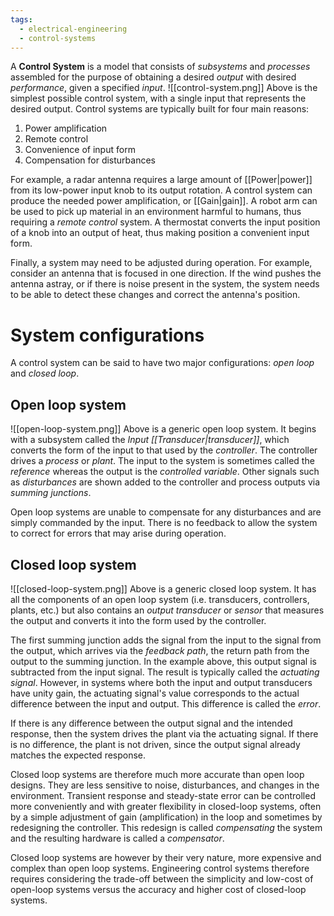 ```yaml
---
tags:
  - electrical-engineering
  - control-systems
---
```

A **Control System** is a model that consists of *subsystems* and *processes* assembled for the purpose of obtaining a desired *output* with desired *performance*, given a specified *input*. 
![[control-system.png]]
Above is the simplest possible control system, with a single input that represents the desired output. Control systems are typically built for four main reasons:
1. Power amplification
2. Remote control
3. Convenience of input form
4. Compensation for disturbances

For example, a radar antenna requires a large amount of [[Power|power]] from its low-power input knob to its output rotation. A control system can produce the needed power amplification, or [[Gain|gain]]. A robot arm can be used to pick up material in an environment harmful to humans, thus requiring a *remote control* system. A thermostat converts the input position of a knob into an output of heat, thus making position a convenient input form. 

Finally, a system may need to be adjusted during operation. For example, consider an antenna that is focused in one direction. If the wind pushes the antenna astray, or if there is noise present in the system, the system needs to be able to detect these changes and correct the antenna's position.
# System configurations
A control system can be said to have two major configurations: *open loop* and *closed loop*.
## Open loop system
![[open-loop-system.png]]
Above is a generic open loop system. It begins with a subsystem called the *Input [[Transducer|transducer]]*, which converts the form of the input to that used by the *controller*. The controller drives a *process* or *plant*. The input to the system is sometimes called the *reference* whereas the output is the *controlled variable*. Other signals such as *disturbances* are shown added to the controller and process outputs via *summing junctions*.

Open loop systems are unable to compensate for any disturbances and are simply commanded by the input. There is no feedback to allow the system to correct for errors that may arise during operation. 
## Closed loop system
![[closed-loop-system.png]]
Above is a generic closed loop system. It has all the components of an open loop system (i.e. transducers, controllers, plants, etc.) but also contains an *output transducer* or *sensor* that measures the output and converts it into the form used by the controller. 

The first summing junction adds the signal from the input to the signal from the output, which arrives via the *feedback path*, the return path from the output to the summing junction. In the example above, this output signal is subtracted from the input signal. The result is typically called the *actuating signal*. However, in systems where both the input and output transducers have unity gain, the actuating signal's value corresponds to the actual difference between the input and output. This difference is called the *error*. 

If there is any difference between the output signal and the intended response, then the system drives the plant via the actuating signal. If there is no difference, the plant is not driven, since the output signal already matches the expected response.

Closed loop systems are therefore much more accurate than open loop designs. They are less sensitive to noise, disturbances, and changes in the environment.  Transient response and steady-state error can be controlled more conveniently and with greater flexibility in closed-loop systems, often by a simple adjustment of gain (amplification) in the loop and sometimes by redesigning the controller. This redesign is called *compensating* the system and the resulting hardware is called a *compensator*. 

Closed loop systems are however by their very nature, more expensive and complex than open loop systems. Engineering control systems therefore requires considering the trade-off between the simplicity and low-cost of open-loop systems versus the accuracy and higher cost of closed-loop systems.